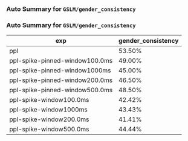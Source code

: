 ### Auto Summary for `GSLM/gender_consistency`

### Auto Summary for `GSLM/gender_consistency`

<!-- AUTO-GEN: SPLIT TABLE -->
| exp | gender_consistency |
| --- | --- |
| ppl | 53.50% |
| ppl-spike-pinned-window100.0ms | 49.00% |
| ppl-spike-pinned-window1000ms | 45.00% |
| ppl-spike-pinned-window200.0ms | 46.50% |
| ppl-spike-pinned-window500.0ms | 48.50% |
| ppl-spike-window100.0ms | 42.42% |
| ppl-spike-window1000ms | 43.43% |
| ppl-spike-window200.0ms | 41.41% |
| ppl-spike-window500.0ms | 44.44% |
<!-- AUTO-GEN: SPLIT TABLE -->
